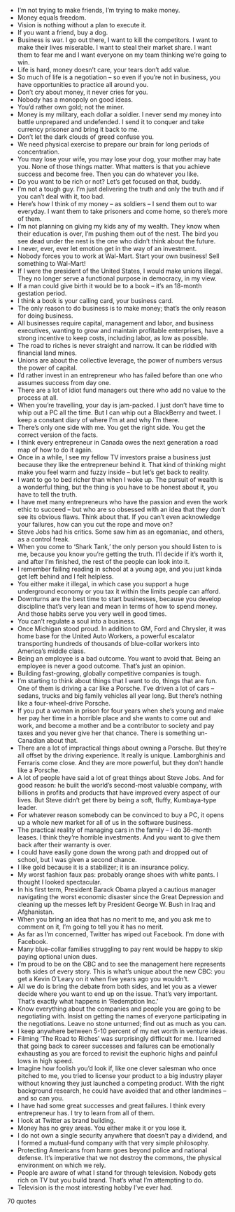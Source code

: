 - I’m not trying to make friends, I’m trying to make money.
 - Money equals freedom.
 - Vision is nothing without a plan to execute it.
 - If you want a friend, buy a dog.
 - Business is war. I go out there, I want to kill the competitors. I want to make their lives miserable. I want to steal their market share. I want them to fear me and I want everyone on my team thinking we’re going to win.
 - Life is hard, money doesn’t care, your tears don’t add value.
 - So much of life is a negotiation – so even if you’re not in business, you have opportunities to practice all around you.
 - Don’t cry about money, it never cries for you.
 - Nobody has a monopoly on good ideas.
 - You’d rather own gold; not the miner.
 - Money is my military, each dollar a soldier. I never send my money into battle unprepared and undefended. I send it to conquer and take currency prisoner and bring it back to me.
 - Don’t let the dark clouds of greed confuse you.
 - We need physical exercise to prepare our brain for long periods of concentration.
 - You may lose your wife, you may lose your dog, your mother may hate you. None of those things matter. What matters is that you achieve success and become free. Then you can do whatever you like.
 - Do you want to be rich or not? Let’s get focused on that, buddy.
 - I’m not a tough guy. I’m just delivering the truth and only the truth and if you can’t deal with it, too bad.
 - Here’s how I think of my money – as soldiers – I send them out to war everyday. I want them to take prisoners and come home, so there’s more of them.
 - I’m not planning on giving my kids any of my wealth. They know when their education is over, I’m pushing them out of the nest. The bird you see dead under the nest is the one who didn’t think about the future.
 - I never, ever, ever let emotion get in the way of an investment.
 - Nobody forces you to work at Wal-Mart. Start your own business! Sell something to Wal-Mart!
 - If I were the president of the United States, I would make unions illegal. They no longer serve a functional purpose in democracy, in my view.
 - If a man could give birth it would be to a book – it’s an 18-month gestation period.
 - I think a book is your calling card, your business card.
 - The only reason to do business is to make money; that’s the only reason for doing business.
 - All businesses require capital, management and labor, and business executives, wanting to grow and maintain profitable enterprises, have a strong incentive to keep costs, including labor, as low as possible.
 - The road to riches is never straight and narrow. It can be riddled with financial land mines.
 - Unions are about the collective leverage, the power of numbers versus the power of capital.
 - I’d rather invest in an entrepreneur who has failed before than one who assumes success from day one.
 - There are a lot of idiot fund managers out there who add no value to the process at all.
 - When you’re travelling, your day is jam-packed. I just don’t have time to whip out a PC all the time. But I can whip out a BlackBerry and tweet. I keep a constant diary of where I’m at and why I’m there.
 - There’s only one side with me. You get the right side. You get the correct version of the facts.
 - I think every entrepreneur in Canada owes the next generation a road map of how to do it again.
 - Once in a while, I see my fellow TV investors praise a business just because they like the entrepreneur behind it. That kind of thinking might make you feel warm and fuzzy inside – but let’s get back to reality.
 - I want to go to bed richer than when I woke up. The pursuit of wealth is a wonderful thing, but the thing is you have to be honest about it, you have to tell the truth.
 - I have met many entrepreneurs who have the passion and even the work ethic to succeed – but who are so obsessed with an idea that they don’t see its obvious flaws. Think about that. If you can’t even acknowledge your failures, how can you cut the rope and move on?
 - Steve Jobs had his critics. Some saw him as an egomaniac, and others, as a control freak.
 - When you come to ‘Shark Tank,’ the only person you should listen to is me, because you know you’re getting the truth. I’ll decide if it’s worth it, and after I’m finished, the rest of the people can look into it.
 - I remember failing reading in school at a young age, and you just kinda get left behind and I felt helpless.
 - You either make it illegal, in which case you support a huge underground economy or you tax it within the limits people can afford.
 - Downturns are the best time to start businesses, because you develop discipline that’s very lean and mean in terms of how to spend money. And those habits serve you very well in good times.
 - You can’t regulate a soul into a business.
 - Once Michigan stood proud. In addition to GM, Ford and Chrysler, it was home base for the United Auto Workers, a powerful escalator transporting hundreds of thousands of blue-collar workers into America’s middle class.
 - Being an employee is a bad outcome. You want to avoid that. Being an employee is never a good outcome. That’s just an opinion.
 - Building fast-growing, globally competitive companies is tough.
 - I’m starting to think about things that I want to do, things that are fun. One of them is driving a car like a Porsche. I’ve driven a lot of cars – sedans, trucks and big family vehicles all year long. But there’s nothing like a four-wheel-drive Porsche.
 - If you put a woman in prison for four years when she’s young and make her pay her time in a horrible place and she wants to come out and work, and become a mother and be a contributor to society and pay taxes and you never give her that chance. There is something un-Canadian about that.
 - There are a lot of impractical things about owning a Porsche. But they’re all offset by the driving experience. It really is unique. Lamborghinis and Ferraris come close. And they are more powerful, but they don’t handle like a Porsche.
 - A lot of people have said a lot of great things about Steve Jobs. And for good reason: he built the world’s second-most valuable company, with billions in profits and products that have improved every aspect of our lives. But Steve didn’t get there by being a soft, fluffy, Kumbaya-type leader.
 - For whatever reason somebody can be convinced to buy a PC, it opens up a whole new market for all of us in the software business.
 - The practical reality of managing cars in the family – I do 36-month leases. I think they’re horrible investments. And you want to give them back after their warranty is over.
 - I could have easily gone down the wrong path and dropped out of school, but I was given a second chance.
 - I like gold because it is a stabilizer; it is an insurance policy.
 - My worst fashion faux pas: probably orange shoes with white pants. I thought I looked spectacular.
 - In his first term, President Barack Obama played a cautious manager navigating the worst economic disaster since the Great Depression and cleaning up the messes left by President George W. Bush in Iraq and Afghanistan.
 - When you bring an idea that has no merit to me, and you ask me to comment on it, I’m going to tell you it has no merit.
 - As far as I’m concerned, Twitter has wiped out Facebook. I’m done with Facebook.
 - Many blue-collar families struggling to pay rent would be happy to skip paying optional union dues.
 - I’m proud to be on the CBC and to see the management here represents both sides of every story. This is what’s unique about the new CBC: you get a Kevin O’Leary on it when five years ago you wouldn’t.
 - All we do is bring the debate from both sides, and let you as a viewer decide where you want to end up on the issue. That’s very important. That’s exactly what happens in ‘Redemption Inc.’
 - Know everything about the companies and people you are going to be negotiating with. Insist on getting the names of everyone participating in the negotiations. Leave no stone unturned; find out as much as you can.
 - I keep anywhere between 5-10 percent of my net worth in venture ideas.
 - Filming ‘The Road to Riches’ was surprisingly difficult for me. I learned that going back to career successes and failures can be emotionally exhausting as you are forced to revisit the euphoric highs and painful lows in high speed.
 - Imagine how foolish you’d look if, like one clever salesman who once pitched to me, you tried to license your product to a big industry player without knowing they just launched a competing product. With the right background research, he could have avoided that and other landmines – and so can you.
 - I have had some great successes and great failures. I think every entrepreneur has. I try to learn from all of them.
 - I look at Twitter as brand building.
 - Money has no grey areas. You either make it or you lose it.
 - I do not own a single security anywhere that doesn’t pay a dividend, and I formed a mutual-fund company with that very simple philosophy.
 - Protecting Americans from harm goes beyond police and national defense. It’s imperative that we not destroy the commons, the physical environment on which we rely.
 - People are aware of what I stand for through television. Nobody gets rich on TV but you build brand. That’s what I’m attempting to do.
 - Television is the most interesting hobby I’ve ever had.

70 quotes